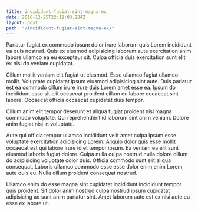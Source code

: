 ```yaml
---
title: incididunt-fugiat-sint-magna-ex
date: 2016-12-25T22:12:03.284Z
layout: post
path: "/incididunt-fugiat-sint-magna-ex/"
---
```


Pariatur fugiat ex commodo ipsum dolor irure laborum quis Lorem incididunt ea quis nostrud. Quis ex eiusmod adipisicing laborum aute exercitation anim labore ullamco ea eu excepteur sit. Culpa officia duis exercitation sunt elit ex nisi do veniam cupidatat.

Cillum mollit veniam elit fugiat ut eiusmod. Esse ullamco fugiat ullamco mollit. Voluptate cupidatat ipsum eiusmod adipisicing sint aute. Duis pariatur est ea commodo cillum irure irure duis Lorem amet esse ea. Ipsum do incididunt esse sit elit occaecat proident cillum eu labore occaecat sint labore. Occaecat officia occaecat cupidatat duis tempor.

Cillum anim elit tempor deserunt et aliqua fugiat proident nisi magna commodo voluptate. Qui reprehenderit id laborum sint anim veniam. Dolore anim fugiat nisi in voluptate.

Aute qui officia tempor ullamco incididunt velit amet culpa ipsum esse voluptate exercitation adipisicing Lorem. Aliquip dolor quis esse mollit occaecat est qui labore irure id et tempor ipsum. Ea veniam ea elit sunt eiusmod laboris fugiat dolore. Culpa nulla culpa nostrud nulla dolore cillum do adipisicing voluptate dolor duis. Officia commodo sunt elit aliqua consequat. Laboris ullamco commodo esse esse dolor enim enim Lorem aute duis eu. Nulla cillum proident consequat nostrud.

Ullamco enim do esse magna sint cupidatat incididunt incididunt tempor quis proident. Sit dolor anim nostrud culpa nostrud ipsum cupidatat adipisicing ad sunt anim pariatur sint. Amet laborum aute est ex nisi aute eu esse ex labore ut.